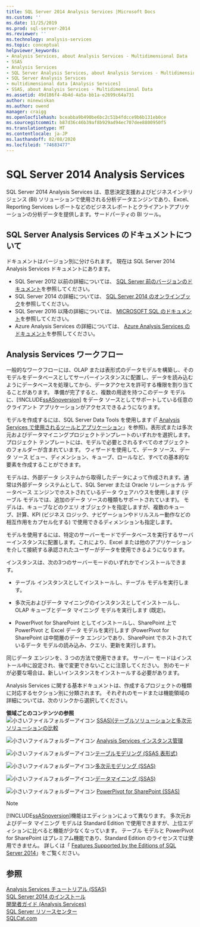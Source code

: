 ```yaml
---
title: SQL Server 2014 Analysis Services |Microsoft Docs
ms.custom: ''
ms.date: 11/25/2019
ms.prod: sql-server-2014
ms.reviewer: ''
ms.technology: analysis-services
ms.topic: conceptual
helpviewer_keywords:
- Analysis Services, about Analysis Services - Multidimensional Data
- SSAS
- Analysis Services
- SQL Server Analysis Services, about Analysis Services - Multidimensional Data
- SQL Server Analysis Services
- multidimensional data [Analysis Services]
- SSAS, about Analysis Services - Multidimensional Data
ms.assetid: 49d186f4-4b4d-4a5a-bb1a-e2699c64a731
author: minewiskan
ms.author: owend
manager: craigg
ms.openlocfilehash: bceabba9b490be6bc2c51b4fdcce9b6b131eb0ce
ms.sourcegitcommit: b87d36c46b39af8b929ad94ec707dee8800950f5
ms.translationtype: MT
ms.contentlocale: ja-JP
ms.lasthandoff: 02/08/2020
ms.locfileid: "74683477"
---
```

# <a name="sql-server-2014-analysis-services"></a>SQL Server 2014 Analysis Services

  SQL Server 2014 Analysis Services は、意思決定支援およびビジネスインテリジェンス (BI) ソリューションで使用される分析データエンジンであり、Excel、Reporting Services レポートなどのビジネスレポートとクライアントアプリケーションの分析データを提供します。サードパーティの BI ツール。 

## <a name="about-sql-server-analysis-services-documentation"></a>SQL Server Analysis Services のドキュメントについて

ドキュメントはバージョン別に分けられます。 現在は SQL Server 2014 Analysis Services ドキュメントにあります。

- SQL Server 2012 以前の詳細については、 [SQL Server 前のバージョンのドキュメント](https://docs.microsoft.com/previous-versions/sql/)を参照してください。
- SQL Server 2014 の詳細については、 [SQL Server 2014 のオンラインブック](../2014-toc/index.yml)を参照してください。
- SQL Server 2016 以降の詳細については、 [MICROSOFT SQL のドキュメント](https://docs.microsoft.com/sql/)を参照してください。
- Azure Analysis Services の詳細については、 [Azure Analysis Services のドキュメント](https://docs.microsoft.com/azure/analysis-services/)を参照してください。

## <a name="analysis-services-workflow"></a>Analysis Services ワークフロー

一般的なワークフローには、OLAP または表形式のデータモデルを構築し、そのモデルをデータベースとしてサーバーインスタンスに配置し、データを読み込むようにデータベースを処理してから、データアクセスを許可する権限を割り当てることがあります。 準備が完了すると、複数の用途を持つこのデータ モデルに、[!INCLUDE[ssASnoversion](../includes/ssasnoversion-md.md)] をデータ ソースとしてサポートしている任意のクライアント アプリケーションがアクセスできるようになります。  
  
 モデルを作成するには、SQL Server Data Tools を使用します (「 [Analysis Services で使用されるツールとアプリケーション](tools-and-applications-used-in-analysis-services.md)」を参照)。表形式または多次元およびデータマイニングプロジェクトテンプレートのいずれかを選択します。 プロジェクト テンプレートには、モデルで必要とされるすべてのオブジェクトのフォルダーが含まれています。 ウィザードを使用して、データ ソース、データ ソース ビュー、ディメンション、キューブ、ロールなど、すべての基本的な要素を作成することができます。  
  
 モデルは、外部データ システムから取得したデータによって作成されます。通常は外部データ システムとして、SQL Server または Oracle リレーショナル データベース エンジンでホストされているデータ ウェアハウスを使用します (テーブル モデルでは、追加のデータ ソースの種類もサポートされています)。 モデルは、キューブなどのクエリ オブジェクトを指定しますが、複数のキューブ、計算、KPI (ビジネス ロジック、ナビゲーションやドリルスルー動作などの相互作用をカプセル化する) で使用できるディメンションも指定します。  
  
 モデルを使用するには、特定のサーバーモードでデータベースを実行するサーバーインスタンスに配置します。これにより、Excel または他のアプリケーションを介して接続する承認されたユーザーがデータを使用できるようになります。  
  
 インスタンスは、次の3つのサーバーモードのいずれかでインストールできます。  
  
-   テーブル インスタンスとしてインストールし、テーブル モデルを実行します。  
  
-   多次元およびデータ マイニングのインスタンスとしてインストールし、OLAP キューブとデータ マイニング モデルを実行します (既定)。  
  
-   PowerPivot for SharePoint としてインストールし、SharePoint 上で PowerPivot と Excel データ モデルを実行します (PowerPivot for SharePoint は中間層のデータ エンジンであり、SharePoint でホストされているデータ モデルの読み込み、クエリ、更新を実行します)。  
  
 同じデータ エンジンを、3 つの方法で使用できます。 サーバー モードはインストール中に設定され、後で変更できないことに注意してください。 別のモードが必要な場合は、新しいインスタンスをインストールする必要があります。  
  
 Analysis Services に関する基本ドキュメントは、作成するプロジェクトの種類に対応するセクション別に分類されます。 それぞれのモードまたは機能領域の詳細については、次のリンクから選択してください。  
  
 **領域ごとのコンテンツの参照**  
 ![小さいファイルフォルダーアイコン](../../2014/integration-services/media/filefolder-small.gif "小さいファイル フォルダー アイコン") [SSAS&#41;&#40;テーブルソリューションと多次元ソリューションの比較](comparing-tabular-and-multidimensional-solutions-ssas.md)  
  
 ![小さいファイルフォルダーアイコン](../../2014/integration-services/media/filefolder-small.gif "小さいファイル フォルダー アイコン") [Analysis Services インスタンス管理](instances/analysis-services-instance-management.md)  
  
 ![小さいファイルフォルダーアイコン](../../2014/integration-services/media/filefolder-small.gif "小さいファイル フォルダー アイコン")[テーブルモデリング &#40;SSAS 表形式&#41;](tabular-models/tabular-models-ssas.md)  
  
 ![小さいファイルフォルダーアイコン](../../2014/integration-services/media/filefolder-small.gif "小さいファイル フォルダー アイコン")[多次元モデリング &#40;SSAS&#41;](multidimensional-models/multidimensional-models-ssas.md)  
  
 ![小さいファイルフォルダーアイコン](../../2014/integration-services/media/filefolder-small.gif "小さいファイル フォルダー アイコン")[データマイニング &#40;SSAS&#41;](data-mining/data-mining-ssas.md)  
  
 ![小さいファイルフォルダーアイコン](../../2014/integration-services/media/filefolder-small.gif "小さいファイル フォルダー アイコン") [PowerPivot for SharePoint &#40;SSAS&#41;](power-pivot-sharepoint/power-pivot-for-sharepoint-ssas.md)  
  
> [!NOTE]  
>  [!INCLUDE[ssASnoversion](../includes/ssasnoversion-md.md)]機能はエディションによって異なります。 多次元およびデータ マイニング モデルは Standard Edition で使用できますが、上位エディションに比べると機能が少なくなっています。 テーブル モデルと PowerPivot for SharePoint はプレミアム機能であり、Standard Edition のライセンスでは使用できません。 詳しくは「 [Features Supported by the Editions of SQL Server 2014](../../2014/getting-started/features-supported-by-the-editions-of-sql-server-2014.md)」をご覧ください。  
  
## <a name="see-also"></a>参照  
 [Analysis Services チュートリアル &#40;SSAS&#41;](analysis-services-tutorials-ssas.md)   
 [SQL Server 2014 のインストール](../database-engine/install-windows/installation-for-sql-server.md)   
 [開発者ガイド &#40;Analysis Services&#41;](analysis-services-developer-documentation.md)   
 [SQL Server リソースセンター](https://go.microsoft.com/fwlink/?linkID=219676)   
 [SQLCat.com](https://go.microsoft.com/fwlink/?linkID=220963)  
  
  
